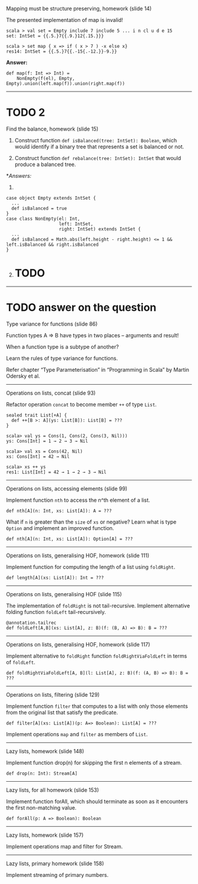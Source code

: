 Mapping must be structure preserving, homework (slide 14)

The presented implementation of map is invalid!

```
scala > val set = Empty include 7 include 5 ... i n cl u d e 15
set: IntSet = {{.5.}7{{.9.}12{.15.}}}

scala > set map { x => if ( x > 7 ) -x else x}
res14: IntSet = {{.5.}7{{.-15{.-12.}}-9.}}
```

**Answer:**

```
def map(f: Int => Int) =
    NonEmpty(f(el), Empty, Empty).union(left.map(f)).union(right.map(f))
```

---

# TODO 2

Find the balance, homework (slide 15)

1. Construct function `def isBalanced(tree: IntSet): Boolean`, which would identify if a binary tree that represents a set is balanced or not.

2. Construct function `def rebalance(tree: IntSet): IntSet` that would produce a balanced tree.

**Answers:*

1.

```
case object Empty extends IntSet {
  ...
  def isBalanced = true
}
case class NonEmpty(el: Int,
                    left: IntSet,
                    right: IntSet) extends IntSet {
  ...
  def isBalanced = Math.abs(left.height - right.height) <= 1 && left.isBalanced && right.isBalanced
}
```

2. # TODO
---

# TODO answer on the question

Type variance for functions (slide 86)

Function types A => B have types in two places – arguments and result!

When a function type is a subtype of another?

Learn the rules of type variance for functions.

Refer chapter “Type Parameterisation” in “Programming in Scala” by Martin Odersky et al.

---

Operations on lists, concat (slide 93)

Refactor operation `concat` to become member `++` of type `List`.

```
sealed trait List[+A] {
  def ++[B >: A](ys: List[B]): List[B] = ???
}
```

```
scala> val ys = Cons(1, Cons(2, Cons(3, Nil)))
ys: Cons[Int] = 1 → 2 → 3 → Nil

scala> val xs = Cons(42, Nil)
xs: Cons[Int] = 42 → Nil

scala> xs ++ ys
res1: List[Int] = 42 → 1 → 2 → 3 → Nil
```

---

Operations on lists, accessing elements (slide 99)

Implement function `nth` to access the n^th element of a list.

`def nth[A](n: Int, xs: List[A]): A = ???`

What if `n` is greater than the `size` of `xs` or negative?
Learn what is type `Option` and implement an improved function.

`def nth[A](n: Int, xs: List[A]): Option[A] = ???`

---

Operations on lists, generalising HOF, homework (slide 111)

Implement function for computing the length of a list using `foldRight`.

`def length[A](xs: List[A]): Int = ???`

---

Operations on lists, generalising HOF (slide 115)

The implementation of `foldRight` is not tail-recursive.
Implement alternative folding function `foldLeft` tail-recursively.

```
@annotation.tailrec
def foldLeft[A,B](xs: List[A], z: B)(f: (B, A) => B): B = ???
```

---

Operations on lists, generalising HOF, homework (slide 117)

Implement alternative to `foldRight` function `foldRightViaFoldLeft` in terms of `foldLeft`.

`def foldRightViaFoldLeft[A, B](l: List[A], z: B)(f: (A, B) => B): B = ???`

---

Operations on lists, filtering (slide 129)

Implement function `filter` that computes to a list with only those elements from the original list that satisfy the predicate.

`def filter[A](xs: List[A])(p: A=> Boolean): List[A] = ???`

Implement operations `map` and `filter` as members of `List`.

---

Lazy lists, homework (slide 148)

Implement function drop(n) for skipping the first n elements of a stream.

`def drop(n: Int): Stream[A]`

---

Lazy lists, for all homework (slide 153)

Implement function forAll, which should terminate as soon as it encounters the first non-matching value.

`def forAll(p: A => Boolean): Boolean`

---

Lazy lists, homework (slide 157)

Implement operations map and filter for Stream.

---

Lazy lists, primary homework (slide 158)

Implement streaming of primary numbers.
